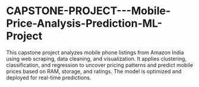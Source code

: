 # CAPSTONE-PROJECT---Mobile-Price-Analysis-Prediction-ML-Project
This capstone project analyzes mobile phone listings from Amazon India using web scraping, data cleaning, and visualization. It applies clustering, classification, and regression to uncover pricing patterns and predict mobile prices based on RAM, storage, and ratings. The model is optimized and deployed for real-time predictions.

